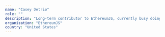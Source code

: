 ```yaml
---
name: "Casey Detrio"
role: ""
description: "Long-term contributor to EthereumJS, currently busy doing experiments on sharding R&amp;D implementations."
organization: "EthereumJS"
country: "United States"
---
```

